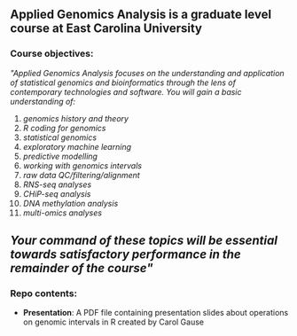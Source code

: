 ## Applied Genomics Analysis is a graduate level course at East Carolina University


### Course objectives: 
*"Applied Genomics Analysis focuses on the understanding and application of statistical 
genomics and bioinformatics through the lens of contemporary technologies and software. You will gain a basic 
understanding of:*  

  1) *genomics history and theory*
  2) *R coding for genomics*
  3) *statistical genomics*
  4) *exploratory machine learning*
  5) *predictive modelling*
  6) *working with genomics intervals*
  7) *raw data QC/filtering/alignment*
  8) *RNS-seq analyses*
  9) *CHiP-seq analysis*
  10) *DNA methylation analysis*
  11) *multi-omics analyses*  
  
*Your command of these topics will be essential towards satisfactory performance in the 
remainder of the course"*
---
### Repo contents:
- **Presentation**: A PDF file containing presentation slides about operations on genomic intervals in R created by Carol Gause
